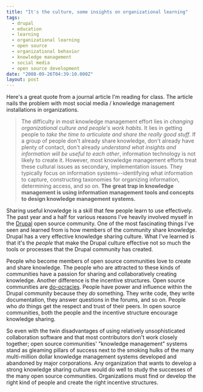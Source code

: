 ```yaml
---
title: "It's the culture, some insights on organizational learning"
tags:
  - drupal
  - education
  - learning
  - organizational learning
  - open source
  - organizational behavior
  - knowledge management
  - social media
  - open source development
date: "2008-09-26T04:39:10.000Z"
layout: post
---
```


Here's a great quote from a journal article I'm reading for class. The article nails the problem with most social media / knowledge management installations in organizations.

> The difficulty in most knowledge management effort lies in _changing organizational culture and people's work habits_. It lies in getting people to _take the time to articulate and share the really good stuff_. If a group of people don't already share knowledge, don't already have plenty of contact, don't already _understand what insights and information will be useful to each other_, information technology is not likely to create it. However, most knowledge management efforts treat these cultural issues as secondary, implementation issues. They typically focus on information systems--identifying what information to capture, constructing taxonomies for organizing information, determining access, and so on. **The great trap in knowledge management is using information management tools and concepts to design knowledge management systems.**

Sharing useful knowledge is a skill that few people learn to use effectively. The past year and a half for various reasons I've heavily involved myself in the [Drupal][0] open source community. One of the most fascinating things I've seen and learned from is how members of the community share knowledge. Drupal has a very effective knowledge sharing culture. What I've learned is that it's the _people_ that make the Drupal culture effective not so much the tools or processes that the Drupal community has created.

People who become members of open source communities love to create and share knowledge. The people who are attracted to these kinds of communities have a passion for sharing and collaboratively creating knowledge. Another difference is the incentive structures. Open source communities are [do-ocracies][1]. People have power and influence within the Drupal community because they _do_ something. They write code, they write documentation, they answer questions in the forums, and so on. People who _do_ things get the respect and trust of their peers. In open source communities, both the people and the incentive structure encourage knowledge sharing.

So even with the twin disadvantages of using relatively unsophisticated collaboration software and that most contributors don't work closely together; open source communities' "knowledge management" systems stand as gleaming pillars of success next to the smoking hulks of the many multi-million dollar knowledge management systems developed and abandoned by major corporations. Any organization that wants to develop a strong knowledge sharing culture would do well to study the successes of the many open source communities. Organizations must find or develop the right kind of people and create the right incentive structures.


[0]: http://drupal.org
[1]: http://www.communitywiki.org/en/DoOcracy

